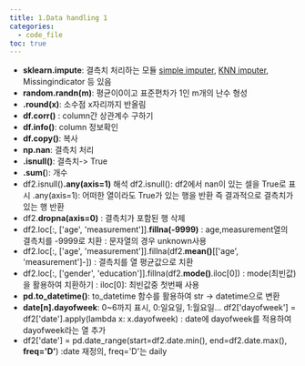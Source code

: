 ```yaml
---
title: 1.Data handling 1
categories:
  - code_file
toc: true
---
```


- **sklearn.impute**: 결측치 처리하는 모듈
     [simple imputer](https://code7ssage.github.io/key_terms/simple-imputer/), [KNN imputer](https://code7ssage.github.io/key_terms/KNN-imputer/), Missingindicator 등 있음
- **random.randn(m)**: 평균이0이고 표준편차가 1인 m개의 난수 형성
- **.round(x)**: 소수점 x자리까지 반올림
- **df.corr()** : column간 상관계수 구하기
- **df.info()**: column 정보확인
- **df.copy()**: 복사
- **np.nan**: 결측치 처리
- **.isnull()**: 결측치-> True
- **.sum(**): 개수
- df2.isnull()**.any(axis=1)** 해석
	 df2.isnull(): df2에서 nan이 있는 셀을 True로 표시
	 .any(axis=1): 어떠한 열이라도 True가 있는 행을 반환
	 즉 결과적으로 결측치가 있는 행 반환
- df2.**dropna(axis=0)** : 결측치가 포함된 행 삭제
- df2.loc[:, ['age', 'measurement']].**fillna(-9999)**
    : age,measurement열의 결측치를 -9999로 치환
    : 문자열의 경우 unknown사용
- df2.loc[:, ['age', 'measurement']].fillna(df2.**mean()**[['age', 'measurement']-])
	 : 결측치를 열 평균값으로 치환
- df2.loc[:, ['gender', 'education']].fillna(df2.**mode()**.iloc[0])
	: mode(최빈값)을 활용하여 치환하기
	: iloc[0]: 최빈값중 첫번째 사용
- **pd.to_datetime()**: to_datetime 함수를 활용하여 str -> datetime으로 변환
- **date[n].dayofweek**: 0~6까지 표시, 0:일요일, 1:월요일...
	df2['dayofweek'] = df2['date'].apply(lambda x: x.dayofweek)
	: date에 dayofweek를 적용하여 dayofweek라는 열 추가
- df2['date'] = pd.date_range(start=df2.date.min(), end=df2.date.max(), **freq='D'**)
	:date 재정의, freq='D'는 daily